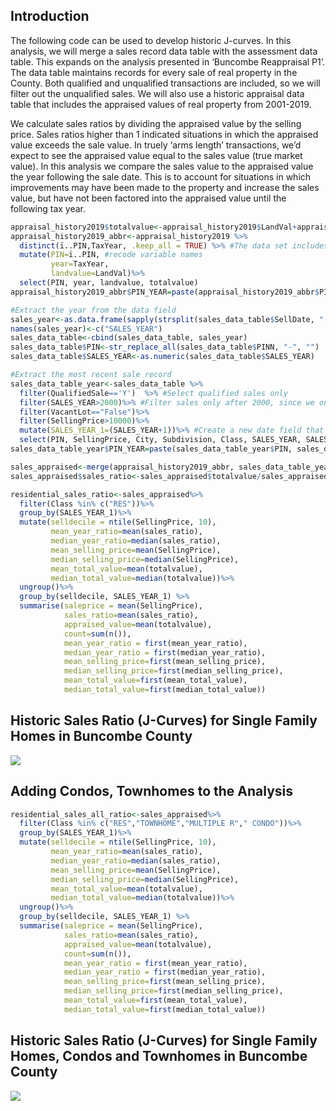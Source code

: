 
## Introduction

The following code can be used to develop historic J-curves. In this
analysis, we will merge a sales record data table with the assessment
data table. This expands on the analysis presented in ‘Buncombe
Reappraisal P1’. The data table maintains records for every sale of real
property in the County. Both qualified and unqualified transactions are
included, so we will filter out the unqualified sales. We will also use
a historic appraisal data table that includes the appraised values of
real property from 2001-2019.

We calculate sales ratios by dividing the appraised value by the selling
price. Sales ratios higher than 1 indicated situations in which the
appraised value exceeds the sale value. In truely ‘arms length’
transactions, we’d expect to see the appraised value equal to the sales
value (true market value). In this analysis we compare the sales value
to the appraised value the year following the sale date. This is to
account for situations in which improvements may have been made to the
property and increase the sales value, but have not been factored into
the appraised value until the following tax year.

``` r
appraisal_history2019$totalvalue<-appraisal_history2019$LandVal+appraisal_history2019$BldgVal+appraisal_history2019$ImprVal ##Calculate total taxable value
appraisal_history2019_abbr<-appraisal_history2019 %>%
  distinct(ï..PIN,TaxYear, .keep_all = TRUE) %>% #The data set includes duplicated records. Remove duplicates.
  mutate(PIN=ï..PIN, #recode variable names
         year=TaxYear,
         landvalue=LandVal)%>%
  select(PIN, year, landvalue, totalvalue)
appraisal_history2019_abbr$PIN_YEAR=paste(appraisal_history2019_abbr$PIN, appraisal_history2019_abbr$year, sep="_")

#Extract the year from the data field
sales_year<-as.data.frame(sapply(strsplit(sales_data_table$SellDate, "-"), `[`,1))
names(sales_year)<-c("SALES_YEAR")
sales_data_table<-cbind(sales_data_table, sales_year)
sales_data_table$PIN<-str_replace_all(sales_data_table$PINN, "-", "")
sales_data_table$SALES_YEAR<-as.numeric(sales_data_table$SALES_YEAR)

#Extract the most recent sale record
sales_data_table_year<-sales_data_table %>% 
  filter(QualifiedSale=='Y')  %>% #Select qualified sales only
  filter(SALES_YEAR>2000)%>% #Filter sales only after 2000, since we only have appraisal values back to 2001
  filter(VacantLot=="False")%>%
  filter(SellingPrice>10000)%>%
  mutate(SALES_YEAR_1=(SALES_YEAR+1))%>% #Create a new date field that allows the sales to align with the following tax year
  select(PIN, SellingPrice, City, Subdivision, Class, SALES_YEAR, SALES_YEAR_1)
sales_data_table_year$PIN_YEAR=paste(sales_data_table_year$PIN, sales_data_table_year$SALES_YEAR_1, sep="_")

sales_appraised<-merge(appraisal_history2019_abbr, sales_data_table_year, by="PIN_YEAR")
sales_appraised$sales_ratio<-sales_appraised$totalvalue/sales_appraised$SellingPrice

residential_sales_ratio<-sales_appraised%>%
  filter(Class %in% c("RES"))%>%
  group_by(SALES_YEAR_1)%>%
  mutate(selldecile = ntile(SellingPrice, 10),
         mean_year_ratio=mean(sales_ratio),
         median_year_ratio=median(sales_ratio),
         mean_selling_price=mean(SellingPrice),
         median_selling_price=median(SellingPrice),
         mean_total_value=mean(totalvalue),
         median_total_value=median(totalvalue))%>%
  ungroup()%>%
  group_by(selldecile, SALES_YEAR_1) %>%
  summarise(saleprice = mean(SellingPrice),
            sales_ratio=mean(sales_ratio),
            appraised_value=mean(totalvalue),
            count=sum(n()),
            mean_year_ratio = first(mean_year_ratio),
            median_year_ratio = first(median_year_ratio),
            mean_selling_price=first(mean_selling_price),
            median_selling_price=first(median_selling_price),
            mean_total_value=first(mean_total_value),
            median_total_value=first(median_total_value))
```

## Historic Sales Ratio (J-Curves) for Single Family Homes in Buncombe County

![](R_2021-05-21-Buncombe-Reappraisal-P3-Historic-J-Curves_files/figure-gfm/unnamed-chunk-2-1.png)<!-- -->

## Adding Condos, Townhomes to the Analysis

``` r
residential_sales_all_ratio<-sales_appraised%>%
  filter(Class %in% c("RES","TOWNHOME","MULTIPLE R"," CONDO"))%>%
  group_by(SALES_YEAR_1)%>%
  mutate(selldecile = ntile(SellingPrice, 10),
         mean_year_ratio=mean(sales_ratio),
         median_year_ratio=median(sales_ratio),
         mean_selling_price=mean(SellingPrice),
         median_selling_price=median(SellingPrice),
         mean_total_value=mean(totalvalue),
         median_total_value=median(totalvalue))%>%
  ungroup()%>%
  group_by(selldecile, SALES_YEAR_1) %>%
  summarise(saleprice = mean(SellingPrice),
            sales_ratio=mean(sales_ratio),
            appraised_value=mean(totalvalue),
            count=sum(n()),
            mean_year_ratio = first(mean_year_ratio),
            median_year_ratio = first(median_year_ratio),
            mean_selling_price=first(mean_selling_price),
            median_selling_price=first(median_selling_price),
            mean_total_value=first(mean_total_value),
            median_total_value=first(median_total_value))
```

## Historic Sales Ratio (J-Curves) for Single Family Homes, Condos and Townhomes in Buncombe County

![](R_2021-05-21-Buncombe-Reappraisal-P3-Historic-J-Curves_files/figure-gfm/unnamed-chunk-4-1.png)<!-- -->
